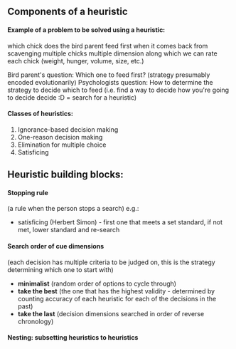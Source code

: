 ﻿

## Components of a heuristic
#### Example of a problem to be solved using a heuristic:
which chick does the bird parent feed first when it comes back from scavenging
multiple chicks
multiple dimension along which we can rate each chick (weight, hunger, volume, size, etc.)

Bird parent's question: Which one to feed first? (strategy presumably encoded evolutionarily)
Psychologists question: How to determine the strategy to decide which to feed (i.e. find a way to decide how you're going to decide decide :D = search for a heuristic)

#### Classes of heuristics:
1. Ignorance-based decision making
2. One-reason decision making
3. Elimination for multiple choice
4. Satisficing


## Heuristic building blocks:
#### Stopping rule
(a rule when the person stops a search)
e.g.:
- satisficing (Herbert Simon)  - first one that meets a set standard, if not met, lower standard and re-search

#### Search order of cue dimensions
(each decision has multiple criteria to be judged on, this is the strategy determining which one to start with)
- **minimalist** (random order of options to cycle through)
- **take the best** (the one that has the highest validity - determined by counting accuracy of each heuristic for each of the decisions in the past)
- **take the last** (decision dimensions searched in order of reverse chronology)

#### Nesting: subsetting heuristics to heuristics
